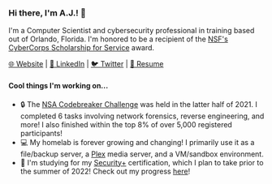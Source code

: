 ### Hi there, I'm A.J.! 👋

I'm a Computer Scientist and cybersecurity professional in training based out of Orlando, Florida. I'm honored to be a recipient of the [NSF's CyberCorps Scholarship for Service](https://www.ucf.edu/news/nsf-awards-ucf-2-9-million-to-train-next-generation-of-cybersecurity-defenders/) award.

[🌐 Website](https://ajfu.to) | [🔗 LinkedIn](https://linkedin.com/in/ajfuto) | [🐦 Twitter](https://twitter.com/ajfuto) | [📄 Resume](https://ajfu.to/assets/aj_futo_resume.pdf)

#### Cool things I'm working on...
- 🔒 The [NSA Codebreaker Challenge](https://nsa-codebreaker.org/home) was held in the latter half of 2021. I completed 6 tasks involving network forensics, reverse engineering, and more! I also finished within the top 8% of over 5,000 registered participants!
- 💻 My homelab is forever growing and changing! I primarily use it as a file/backup server, a [Plex](https://plex.tv/) media server, and a VM/sandbox environment.
- 🌱 I'm studying for my [Security+](https://www.comptia.org/certifications/security) certification, which I plan to take prior to the summer of 2022! Check out my progress [here](https://github.com/ajfuto/comptia-security-plus)!
